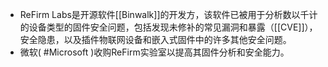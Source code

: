 - ReFirm Labs是开源软件[[Binwalk]]的开发方，该软件已被用于分析数以千计的设备类型的固件安全问题，包括发现未修补的常见漏洞和暴露（[[CVE]]），安全隐患，以及插件物联网设备和嵌入式固件中的许多其他安全问题。
- 微软( #Microsoft )收购ReFirm实验室以提高其固件分析和安全能力。